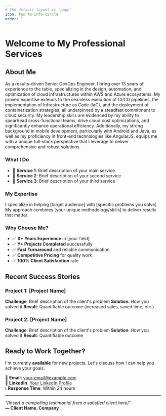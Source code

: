 ```yaml
---
# the default layout is 'page'
icon: fas fa-info-circle
order: 1
---
```


# Welcome to My Professional Services

## About Me

As a results-driven Senior DevOps Engineer, I bring over 13 years of experience to the table,
specializing in the design, automation, and optimization of cloud infrastructures within AWS
and Azure ecosystems. My proven expertise extends to the seamless execution of CI/CD
pipelines, the implementation of Infrastructure as Code (IaC), and the deployment of
containerization strategies, all underpinned by a steadfast commitment to cloud security. My
leadership skills are evidenced by my ability to spearhead cross-functional teams, drive cloud
cost optimizations, and significantly enhance operational efficiency. Additionally, my strong
background in mobile development, particularly with Android and Java, as well as my proficiency in
front-end technologies like AngularJS, equips me with a unique full-stack perspective that I
leverage to deliver comprehensive and robust solutions.

### What I Do
- 🎯 **Service 1**: Brief description of your main service
- 💼 **Service 2**: Brief description of your second service  
- 🚀 **Service 3**: Brief description of your third service

### My Expertise
I specialize in helping [target audience] with [specific problems you solve]. My approach combines [your unique methodology/skills] to deliver results that matter.

### Why Choose Me?
- ✅ **X+ Years Experience** in [your field]
- ✅ **Y+ Projects Completed** successfully
- ✅ **Fast Turnaround** and reliable communication
- ✅ **Competitive Pricing** for quality work
- ✅ **100% Client Satisfaction** rate

## Recent Success Stories

### Project 1: [Project Name]
**Challenge**: Brief description of the client's problem
**Solution**: How you solved it
**Result**: Quantifiable outcome (increased sales, saved time, etc.)

### Project 2: [Project Name]  
**Challenge**: Brief description of the client's problem
**Solution**: How you solved it
**Result**: Quantifiable outcome

## Ready to Work Together?

I'm currently **available** for new projects. Let's discuss how I can help you achieve your goals.

📧 **Email**: [your-email@example.com](mailto:your-email@example.com)  
💼 **LinkedIn**: [Your LinkedIn Profile](https://linkedin.com/in/yourprofile)  
📞 **Response Time**: Within 24 hours

---

*"[Insert a compelling testimonial from a satisfied client here]"*  
**— Client Name, Company**
